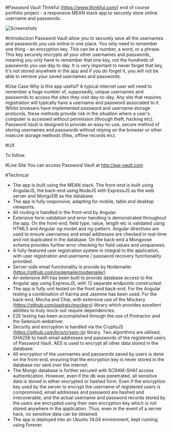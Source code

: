 #Password Vault
Thinkful (https://www.thinkful.com/) end of course portfolio project - a responsive MEAN stack app to securely store online username and passwords.

![Screenshots](http://jonwade.digital/hosted-projects/github-images/password-vault-screenshot.png)

#Introduction
Password Vault allow you to securely save all the usernames and passwords you use online in one place.
You only need to remember one thing - an encryption key. This can be a number, a word, or a phrase. This key securely encrypts all your other usernames and passwords, meaning you only have to remember that one key, not the hundreds of passwords you use day to day.
It is very important to never forget that key, it's not stored anywhere in the app and if you do forget it, you will not be able to retrieve your saved usernames and passwords.

#Use Case
Why is this app useful? A typical internet user will need to remember a huge number of, supposedly, unique usernames and passwords to access the sites they visit day-to-day. Any site that requires registration will typically have a username and password associated to it. Whilst browsers have implemented password and username storage protocols, these methods provide risk in the situation where a user's computer is accessed without permission (through theft, hacking etc). Password Vault is designed to provide an easy-to-use, secure method of storing usernames and passwords without relying on the browser or other insecure storage methods (files, offline records etc).

#UX

To follow.

#Live Site
You can access Password Vault at http://pw-vault.com

#Technical
* The app is built using the MEAN stack. The front-end is built using AngularJS, the back-end using NodeJS with ExpressJS as the web server and MongoDB as the database.
* The app is fully responsive, adapting for mobile, table and desktop viewports.
* All routing is handled in the front-end by Angular.
* Extensive form validation and error handling is demonstrated throughout the app. On the front-end, field type, value, length etc is validated using HTML5 and Angular ng-model and ng-pattern. Angular directives are used to ensure usernames and email addresses are checked in real-time and not duplicated in the database. On the back-end a Mongoose schema provides further error checking for field values and uniqueness.
* A fully-featured user registration system in integral to the application, with user registration and username / password recovery functionality provided.
* Server-side email functionality is provide by Nodemailer (https://github.com/nodemailer/nodemailer).
* An extensive API has been built to provide database access to the Angular app using ExpressJS, with 12 separate endpoints constructed.
* The app is fully unit tested on the front and back-end. For the Angular testing a combination of Karma and Jasmine has been used. For the back-end, Mocha and Chai, with extensive use of the Mockery (https://github.com/padraic/mockery) library which provides excellent abilities to truly mock-out require dependencies.
* E2E testing has been accomplished through the use of Protractor and the Selenium webdriver.
* Security and encryption is handled via the CryptoJS (https://github.com/brix/crypto-js) library. Two algorithms are utilised, SHA256 to hash email addresses and passwords of the registered users of Password Vault. AES is used to encrypt all other data stored in the database.
* All encryption of the usernames and passwords saved by users is done on the front-end, ensuring that the encryption key is never stored in the database nor sent over the internet.
* The Mongo database is further secured with SCRAM-SHA1 access authentication. However, even if the db was penetrated, all sensitive data is stored in either encrypted or hashed form. Even if the encryption key used by the server to encrypt the username of registered users is compromised, email addresses and password are hashed and irrecoverable, and the actual username and password records stored by the users are encrypted using their own encryption key which is not stored anywhere in the application. Thus, even in the event of a server hack, no sensitive data can be obtained.
* The app is deployed into an Ubuntu 14.04 environment, kept running using Forever.


